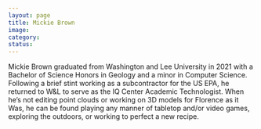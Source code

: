 ```yaml
---
layout: page
title: Mickie Brown
image: 
category:
status: 
---
```

Mickie Brown graduated from Washington and Lee University in 2021 with a Bachelor of Science Honors in Geology and a minor in Computer Science. Following a brief stint working as a subcontractor for the US EPA, he returned to W&L to serve as the IQ Center Academic Technologist. When he’s not editing point clouds or working on 3D models for Florence as it Was, he can be found playing any manner of tabletop and/or video games, exploring the outdoors, or working to perfect a new recipe.

